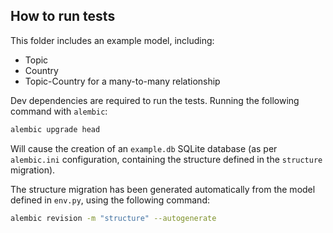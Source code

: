 ## How to run tests

This folder includes an example model, including:

* Topic
* Country
* Topic-Country for a many-to-many relationship

Dev dependencies are required to run the tests. Running the following command
with `alembic`:

```bash
alembic upgrade head
```

Will cause the creation of an `example.db` SQLite database (as per `alembic.ini`
configuration, containing the structure defined in the `structure` migration).

The structure migration has been generated automatically from the model defined
in `env.py`, using the following command:

```bash
alembic revision -m "structure" --autogenerate
```
